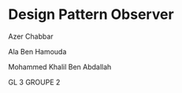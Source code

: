# Design Pattern Observer
 Azer Chabbar &nbsp;

 Ala Ben Hamouda &nbsp;

 Mohammed Khalil Ben Abdallah &nbsp;

 GL 3 GROUPE 2
